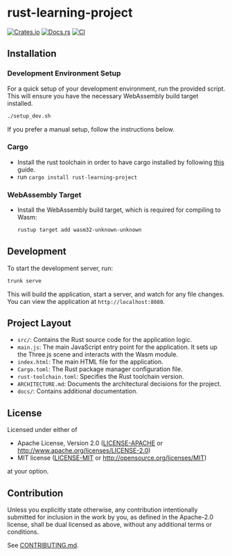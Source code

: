 # rust-learning-project

[![Crates.io](https://img.shields.io/crates/v/rust-learning-project.svg)](https://crates.io/crates/rust-learning-project)
[![Docs.rs](https://docs.rs/rust-learning-project/badge.svg)](https://docs.rs/rust-learning-project)
[![CI](https://github.com/fderuiter/rust-learning-project/workflows/CI/badge.svg)](https://github.com/fderuiter/rust-learning-project/actions)

## Installation

### Development Environment Setup

For a quick setup of your development environment, run the provided script. This will ensure you have the necessary WebAssembly build target installed.

```bash
./setup_dev.sh
```

If you prefer a manual setup, follow the instructions below.

### Cargo

* Install the rust toolchain in order to have cargo installed by following
  [this](https://www.rust-lang.org/tools/install) guide.
* run `cargo install rust-learning-project`

### WebAssembly Target

* Install the WebAssembly build target, which is required for compiling to Wasm:
  ```bash
  rustup target add wasm32-unknown-unknown
  ```

## Development

To start the development server, run:

```bash
trunk serve
```

This will build the application, start a server, and watch for any file changes. You can view the application at `http://localhost:8080`.

## Project Layout

-   `src/`: Contains the Rust source code for the application logic.
-   `main.js`: The main JavaScript entry point for the application. It sets up the Three.js scene and interacts with the Wasm module.
-   `index.html`: The main HTML file for the application.
-   `Cargo.toml`: The Rust package manager configuration file.
-   `rust-toolchain.toml`: Specifies the Rust toolchain version.
-   `ARCHITECTURE.md`: Documents the architectural decisions for the project.
-   `docs/`: Contains additional documentation.

## License

Licensed under either of

 * Apache License, Version 2.0
   ([LICENSE-APACHE](LICENSE-APACHE) or http://www.apache.org/licenses/LICENSE-2.0)
 * MIT license
   ([LICENSE-MIT](LICENSE-MIT) or http://opensource.org/licenses/MIT)

at your option.

## Contribution

Unless you explicitly state otherwise, any contribution intentionally submitted
for inclusion in the work by you, as defined in the Apache-2.0 license, shall be
dual licensed as above, without any additional terms or conditions.

See [CONTRIBUTING.md](CONTRIBUTING.md).
